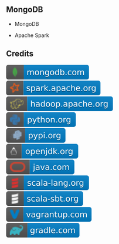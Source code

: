 MongoDB 
-------

- MongoDB

- Apache Spark

Credits
-------
[![image](
https://github.com/RajaniCode/S/blob/main/Badges/MongoDB/mongodb.com.svg?raw=true)](https://mongodb.com)  
[![image](
https://github.com/RajaniCode/S/blob/main/Badges/MongoDB/spark.apache.org.svg?raw=true)](https://spark.apache.org)  
[![image](
https://github.com/RajaniCode/S/blob/main/Badges/MongoDB/hadoop.apache.org.svg?raw=true)](https://hadoop.apache.org)  
[![image](
https://github.com/RajaniCode/S/blob/main/Badges/MongoDB/python.org.svg?raw=true)](https://python.org)  
[![image](
https://github.com/RajaniCode/S/blob/main/Badges/MongoDB/pypi.org.svg?raw=true)](https://pypi.org)  
[![image](
https://github.com/RajaniCode/S/blob/main/Badges/MongoDB/openjdk.org.svg?raw=true)](https://openjdk.org)  
[![image](
https://github.com/RajaniCode/S/blob/main/Badges/MongoDB/java.com.svg?raw=true)](https://java.com)  
[![image](
https://github.com/RajaniCode/S/blob/main/Badges/MongoDB/scala-lang.org.svg?raw=true)](https://scala-lang.org)  
[![image](
https://github.com/RajaniCode/S/blob/main/Badges/MongoDB/scala-sbt.org.svg?raw=true)](https://scala-sbt.org)  
[![image](
https://github.com/RajaniCode/S/blob/main/Badges/MongoDB/vagrantup.com.svg?raw=true)](https://vagrantup.com)  
[![image](
https://github.com/RajaniCode/S/blob/main/Badges/MongoDB/gradle.com.svg?raw=true)](https://gradle.com)  
